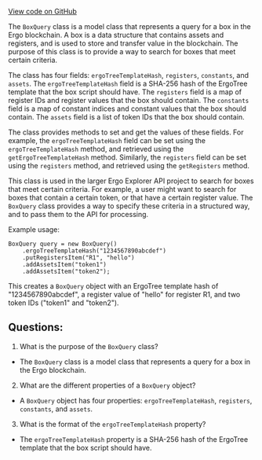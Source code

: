 [View code on GitHub](https://github.com/ergoplatform/ergo-appkit/java-client-generated/src/main/java/org/ergoplatform/explorer/client/model/BoxQuery.java)

The `BoxQuery` class is a model class that represents a query for a box in the Ergo blockchain. A box is a data structure that contains assets and registers, and is used to store and transfer value in the blockchain. The purpose of this class is to provide a way to search for boxes that meet certain criteria.

The class has four fields: `ergoTreeTemplateHash`, `registers`, `constants`, and `assets`. The `ergoTreeTemplateHash` field is a SHA-256 hash of the ErgoTree template that the box script should have. The `registers` field is a map of register IDs and register values that the box should contain. The `constants` field is a map of constant indices and constant values that the box should contain. The `assets` field is a list of token IDs that the box should contain.

The class provides methods to set and get the values of these fields. For example, the `ergoTreeTemplateHash` field can be set using the `ergoTreeTemplateHash` method, and retrieved using the `getErgoTreeTemplateHash` method. Similarly, the `registers` field can be set using the `registers` method, and retrieved using the `getRegisters` method.

This class is used in the larger Ergo Explorer API project to search for boxes that meet certain criteria. For example, a user might want to search for boxes that contain a certain token, or that have a certain register value. The `BoxQuery` class provides a way to specify these criteria in a structured way, and to pass them to the API for processing. 

Example usage:

```
BoxQuery query = new BoxQuery()
    .ergoTreeTemplateHash("1234567890abcdef")
    .putRegistersItem("R1", "hello")
    .addAssetsItem("token1")
    .addAssetsItem("token2");
```

This creates a `BoxQuery` object with an ErgoTree template hash of "1234567890abcdef", a register value of "hello" for register R1, and two token IDs ("token1" and "token2").
## Questions: 
 1. What is the purpose of the `BoxQuery` class?
- The `BoxQuery` class is a model class that represents a query for a box in the Ergo blockchain.

2. What are the different properties of a `BoxQuery` object?
- A `BoxQuery` object has four properties: `ergoTreeTemplateHash`, `registers`, `constants`, and `assets`.

3. What is the format of the `ergoTreeTemplateHash` property?
- The `ergoTreeTemplateHash` property is a SHA-256 hash of the ErgoTree template that the box script should have.